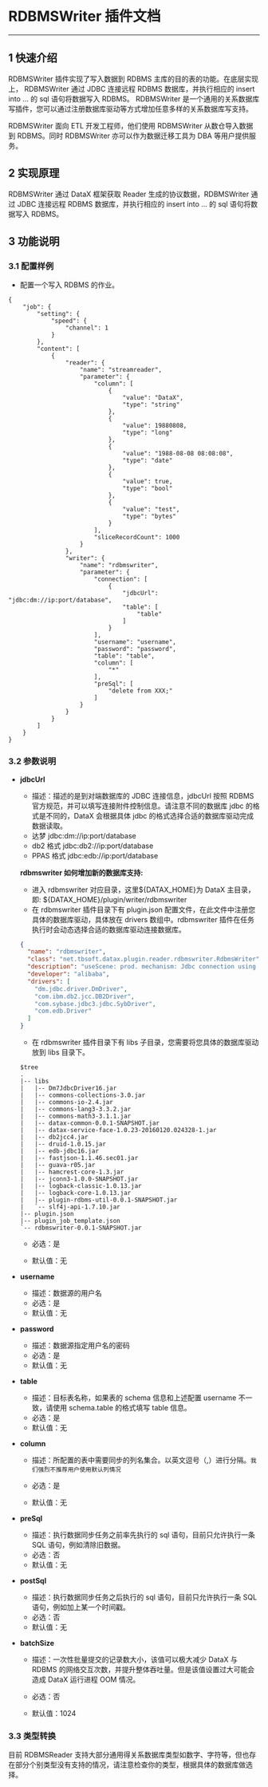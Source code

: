 # RDBMSWriter 插件文档

---

## 1 快速介绍

RDBMSWriter 插件实现了写入数据到 RDBMS 主库的目的表的功能。在底层实现上， RDBMSWriter 通过 JDBC 连接远程 RDBMS 数据库，并执行相应的 insert into ... 的 sql 语句将数据写入 RDBMS。 RDBMSWriter 是一个通用的关系数据库写插件，您可以通过注册数据库驱动等方式增加任意多样的关系数据库写支持。

RDBMSWriter 面向 ETL 开发工程师，他们使用 RDBMSWriter 从数仓导入数据到 RDBMS。同时 RDBMSWriter 亦可以作为数据迁移工具为 DBA 等用户提供服务。

## 2 实现原理

RDBMSWriter 通过 DataX 框架获取 Reader 生成的协议数据，RDBMSWriter 通过 JDBC 连接远程 RDBMS 数据库，并执行相应的 insert into ... 的 sql 语句将数据写入 RDBMS。

## 3 功能说明

### 3.1 配置样例

- 配置一个写入 RDBMS 的作业。

```
{
    "job": {
        "setting": {
            "speed": {
                "channel": 1
            }
        },
        "content": [
            {
                "reader": {
                    "name": "streamreader",
                    "parameter": {
                        "column": [
                            {
                                "value": "DataX",
                                "type": "string"
                            },
                            {
                                "value": 19880808,
                                "type": "long"
                            },
                            {
                                "value": "1988-08-08 08:08:08",
                                "type": "date"
                            },
                            {
                                "value": true,
                                "type": "bool"
                            },
                            {
                                "value": "test",
                                "type": "bytes"
                            }
                        ],
                        "sliceRecordCount": 1000
                    }
                },
                "writer": {
                    "name": "rdbmswriter",
                    "parameter": {
                        "connection": [
                            {
                                "jdbcUrl": "jdbc:dm://ip:port/database",
                                "table": [
                                    "table"
                                ]
                            }
                        ],
                        "username": "username",
                        "password": "password",
                        "table": "table",
                        "column": [
                            "*"
                        ],
                        "preSql": [
                            "delete from XXX;"
                        ]
                    }
                }
            }
        ]
    }
}
```

### 3.2 参数说明

- **jdbcUrl**

  - 描述：描述的是到对端数据库的 JDBC 连接信息，jdbcUrl 按照 RDBMS 官方规范，并可以填写连接附件控制信息。请注意不同的数据库 jdbc 的格式是不同的，DataX 会根据具体 jdbc 的格式选择合适的数据库驱动完成数据读取。

  * 达梦 jdbc:dm://ip:port/database
  * db2 格式 jdbc:db2://ip:port/database
  * PPAS 格式 jdbc:edb://ip:port/database

  **rdbmswriter 如何增加新的数据库支持:**

  - 进入 rdbmswriter 对应目录，这里${DATAX_HOME}为 DataX 主目录，即: ${DATAX_HOME}/plugin/writer/rdbmswriter
  - 在 rdbmswriter 插件目录下有 plugin.json 配置文件，在此文件中注册您具体的数据库驱动，具体放在 drivers 数组中。rdbmswriter 插件在任务执行时会动态选择合适的数据库驱动连接数据库。

  ```json
  {
    "name": "rdbmswriter",
    "class": "net.tbsoft.datax.plugin.reader.rdbmswriter.RdbmsWriter",
    "description": "useScene: prod. mechanism: Jdbc connection using the database, execute select sql, retrieve data from the ResultSet. warn: The more you know about the database, the less problems you encounter.",
    "developer": "alibaba",
    "drivers": [
      "dm.jdbc.driver.DmDriver",
      "com.ibm.db2.jcc.DB2Driver",
      "com.sybase.jdbc3.jdbc.SybDriver",
      "com.edb.Driver"
    ]
  }
  ```

  - 在 rdbmswriter 插件目录下有 libs 子目录，您需要将您具体的数据库驱动放到 libs 目录下。

  ```
  $tree
  .
  |-- libs
  |   |-- Dm7JdbcDriver16.jar
  |   |-- commons-collections-3.0.jar
  |   |-- commons-io-2.4.jar
  |   |-- commons-lang3-3.3.2.jar
  |   |-- commons-math3-3.1.1.jar
  |   |-- datax-common-0.0.1-SNAPSHOT.jar
  |   |-- datax-service-face-1.0.23-20160120.024328-1.jar
  |   |-- db2jcc4.jar
  |   |-- druid-1.0.15.jar
  |   |-- edb-jdbc16.jar
  |   |-- fastjson-1.1.46.sec01.jar
  |   |-- guava-r05.jar
  |   |-- hamcrest-core-1.3.jar
  |   |-- jconn3-1.0.0-SNAPSHOT.jar
  |   |-- logback-classic-1.0.13.jar
  |   |-- logback-core-1.0.13.jar
  |   |-- plugin-rdbms-util-0.0.1-SNAPSHOT.jar
  |   `-- slf4j-api-1.7.10.jar
  |-- plugin.json
  |-- plugin_job_template.json
  `-- rdbmswriter-0.0.1-SNAPSHOT.jar
  ```

  - 必选：是 <br />

  - 默认值：无 <br />

- **username**

  - 描述：数据源的用户名 <br />
  - 必选：是 <br />
  - 默认值：无 <br />

- **password**

  - 描述：数据源指定用户名的密码 <br />
  - 必选：是 <br />
  - 默认值：无 <br />

- **table**

  - 描述：目标表名称，如果表的 schema 信息和上述配置 username 不一致，请使用 schema.table 的格式填写 table 信息。 <br />
  - 必选：是 <br />
  - 默认值：无 <br />

- **column**

  - 描述：所配置的表中需要同步的列名集合。以英文逗号（,）进行分隔。`我们强烈不推荐用户使用默认列情况` <br />

  - 必选：是 <br />
  - 默认值：无 <br />

- **preSql**

  - 描述：执行数据同步任务之前率先执行的 sql 语句，目前只允许执行一条 SQL 语句，例如清除旧数据。<br />
  - 必选：否 <br />
  - 默认值：无 <br />

- **postSql**

  - 描述：执行数据同步任务之后执行的 sql 语句，目前只允许执行一条 SQL 语句，例如加上某一个时间戳。 <br />
  - 必选：否 <br />
  - 默认值：无 <br />

- **batchSize**

  - 描述：一次性批量提交的记录数大小，该值可以极大减少 DataX 与 RDBMS 的网络交互次数，并提升整体吞吐量。但是该值设置过大可能会造成 DataX 运行进程 OOM 情况。<br />

  - 必选：否 <br />

  - 默认值：1024 <br />

### 3.3 类型转换

目前 RDBMSReader 支持大部分通用得关系数据库类型如数字、字符等，但也存在部分个别类型没有支持的情况，请注意检查你的类型，根据具体的数据库做选择。
